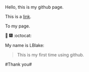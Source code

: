Hello, this is my github page. 



This is a [link](https://github.com/lblake1994).

To my page. 



:tada: :fireworks: :octocat:

My name is LBlake:

>This is my first time
>using github.


#Thank you#

